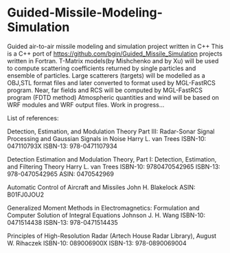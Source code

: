 # Guided-Missile-Modeling-Simulation
Guided air-to-air missile modeling and simulation project written in C++
This is a C++ port of https://github.com/bgin/Guided_Missile_Simulation projects written in Fortran.
T-Matrix models(by Mishchenko and by Xu) will be used to compute scattering coefficients returned by single particles and ensemble of particles. Large scatterers (targets) will be modelled as a OBJ,STL format files and later converted to format used by MGL-FastRCS program. Near, far fields and RCS will be computed by MGL-FastRCS program (FDTD method) Atmospheric quantities and wind will be based on WRF modules and WRF output files. Work in progress...

List of references:

Detection, Estimation, and Modulation Theory Part III: Radar-Sonar Signal Processing and Gaussian Signals in Noise Harry L. van Trees ISBN-10: 047110793X ISBN-13: 978-0471107934

Detection Estimation and Modulation Theory, Part I: Detection, Estimation, and Filtering Theory Harry L. van Trees ISBN-10: 9780470542965 ISBN-13: 978-0470542965 ASIN: 0470542969

Automatic Control of Aircraft and Missiles John H. Blakelock ASIN: B01FJ0JOU2

Generalized Moment Methods in Electromagnetics: Formulation and Computer Solution of Integral Equations Johnson J. H. Wang ISBN-10: 0471514438 ISBN-13: 978-0471514435

Principles of High-Resolution Radar (Artech House Radar Library), August W. Rihaczek ISBN-10: 089006900X
ISBN-13: 978-0890069004
